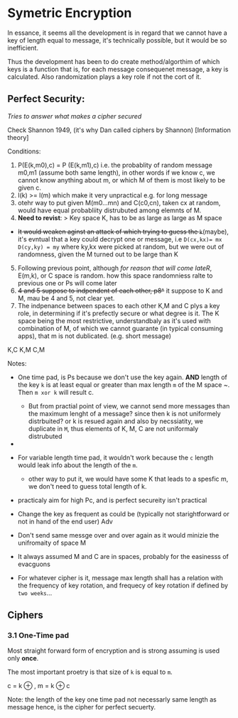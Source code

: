 # Symetric Encryption


In essance, it seems all the development is in regard that we cannot have a key of length equal to message,
it's technically possible, but it would be so inefficient. 

Thus the development has been to do create method/algorthim of which keys is a function that is, for each message consequenet message, a key is calculated. Also randomization plays a key role if not the cort of it.


## Perfect Security: 

_Tries to answer what makes a cipher secured_

Check Shannon 1949, (it's why Dan called ciphers by Shannon) [Information theory] 

Conditions: 
 1. P(E(k,m0),c) = P (E(k,m1),c) i.e. the probablity of random message m0,m1 (assume both 
 same length), in other words if we know c, we cannot know anything about m, or which M of 
 them is most likely to be given c.
 2. l(k) >= l(m) which make it very unpractical e.g. for long message  
 3. otehr way to put given M(m0...mn) and C(c0,cn), taken cx at random, would have equal probabliity
 distrubuted among elemnts of M.
 4. **Need to revist**: > Key space K, has to be as large as large as M space 
   - ~~It would weaken aginst an attack of which trying to guess the `k`~~(maybe), it's evntual 
    that a key could decrypt one or message, i.e `D(cx,kx)= mx`  `D(cy,ky) = my`
     where ky,kx were picked at random, but we were out of randomness, given the M
     turned out to be large than K 
5. Following previous point, although _for reason that will come lateR_, E(m,k), or C
  space is random. how this space randomniess ralte to previous one or Ps will come
  later
6. ~~4 and 5 suppose to indpendent of each other, p8^~~ it suppose to K and M, mau be 4 
 and 5, not clear yet.
7. The indpenance between spaces to each other K,M and C plys a key role, in determining if it's
 prefectly secure or what degree is it. The K space being the most restrictive, understandbaly as
 it's used with combination of M, of which we cannot guarante (in typical consuming apps), that m
 is not dublicated. (e.g. short message)

K,C 
K,M
C,M

Notes:
- One time pad, is Ps because we don't use the key again. **AND**
  length of the key `k` is at least equal or greater than max length 
  `m` of the M space ~. Then `m xor k` will result c.   
  - But from practial point of view, we cannot send more messages than
  the maximum lenght of a message? since then k is not uniformely distrbuited?
   or k is resued again and also by necssiatity, we duplicate in `M`,
  thus elements of K, M, C are not uniformaly distrubuted 
  
- 
- For variable length time pad, it wouldn't work because the `c` length would 
  leak info about the length of the `m`.  
   - other way to put it, we would have some K that leads to a spesfic m, we don't
   need to guess total length of k. 
- practicaly aim for high Pc, and is perfect secureity isn't practical
- Change the key as frequent as could be (typically not starightforward or not in 
 hand of the end user) Adv
- Don't send same messge over and over again as it would minizie the unifromaity of space M
- It always assumed M and C are in spaces, probably for the easinesss of evacguons
- For whatever cipher is it, message max length shall has a relation with the frequency 
 of key rotation, and frequecy of key rotation if defined by `two weeks`...

## Ciphers
### 3.1 One-Time pad

Most straight forward form of encryption and is strong assuming is used only **once**.

The most important proetry is that size of `k` is equal to `m`. 

c = k ⊕ , m = k ⊕ c 

Note: the length of the key one time pad not necessarly same length as message
hence, is the cipher for perfect secuerty. 


